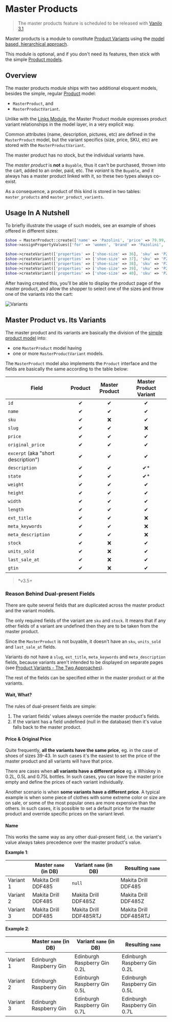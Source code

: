 # Master Products

> The master products feature is scheduled to be released with [Vanilo 3.1](roadmap.md)

Master products is a module to constitute [Product Variants](product-variants.md) using
the [model based, hierarchical approach](product-variants.md#the_two_approaches).

This module is optional, and if you don't need its features, then stick with
the simple [Product models](products.md).

## Overview

The master products module ships with two additional eloquent models,
besides the simple, regular [Product](products.md) model:

- `MasterProduct`, and
- `MasterProductVariant`.

Unlike with the [Links Module](links.md), the Master Product module expresses
product variant relationships in the model layer, in a very explicit way.

Common attributes (name, description, pictures, etc) are defined in the
`MasterProduct` model, but the variant specifics (size, price, SKU, etc)
are stored with the `MasterProductVariant`.

The master product has no stock, but the individual variants have.

The _master product_ is **not** a `Buyable`, thus it can't be purchased, thrown into the
cart, added to an order, paid, etc. The _variant_ is the `Buyable`, and it always
has a master product linked with it, so these two types always co-exist.

As a consequence, a product of this kind is stored in two tables: `master_products` and `master_product_variants`.

## Usage In A Nutshell

To briefly illustrate the usage of such models, see an example of shoes offered in different sizes:

```php
$shoe = MasterProduct::create(['name' => 'Pazolini', 'price' => 79.99, 'excerpt' => 'Slip-on shoes with Sparkles']);
$shoe->assignPropertyValues(['for' => 'women', 'brand' => 'Pazolini', 'shoe-type' => 'Loafers'])

$shoe->createVariant(['properties' => ['shoe-size' => 36], 'sku' => 'PZLBL-036', 'stock' => 0])
$shoe->createVariant(['properties' => ['shoe-size' => 37], 'sku' => 'PZLBL-037', 'stock' => 1])
$shoe->createVariant(['properties' => ['shoe-size' => 38], 'sku' => 'PZLBL-038', 'stock' => 0])
$shoe->createVariant(['properties' => ['shoe-size' => 39], 'sku' => 'PZLBL-039', 'stock' => 0])
$shoe->createVariant(['properties' => ['shoe-size' => 40], 'sku' => 'PZLBL-050', 'stock' => 2])
```

After having created this, you'll be able to display the product page of the master product,
and allow the shopper to select one of the sizes and throw one of the variants into the cart:

![Variants](img/_variant_model.png)

## Master Product vs. Its Variants

The master product and its variants are basically the division of the
[simple product model](products.md) into:

- one `MasterProduct` model having
- one or more `MasterProductVariant` models.

The `MasterProduct` model also implements the `Product` interface and
the fields are basically the same according to the table below:

| Field                               | Product | Master Product | Master Product Variant |
|-------------------------------------|:-------:|:--------------:|:----------------------:|
| `id`                                |    ✔    |       ✔        |           ✔            |
| `name`                              |    ✔    |       ✔        |           ✔            |
| `sku`                               |    ✔    |       ❌        |           ✔            |
| `slug`                              |    ✔    |       ✔        |           ❌            |
| `price`                             |    ✔    |       ✔        |           ✔            |
| `original_price`                    |    ✔    |       ✔        |           ✔            |
| `excerpt` (aka "short description") |    ✔    |       ✔        |           ✔            |
| `description`                       |    ✔    |       ✔        |           ✔*           |
| `state`                             |    ✔    |       ✔        |           ✔*           |
| `weight`                            |    ✔    |       ✔        |           ✔            |
| `height`                            |    ✔    |       ✔        |           ✔            |
| `width`                             |    ✔    |       ✔        |           ✔            |
| `length`                            |    ✔    |       ✔        |           ✔            |
| `ext_title`                         |    ✔    |       ✔        |           ❌            |
| `meta_keywords`                     |    ✔    |       ✔        |           ❌            |
| `meta_description`                  |    ✔    |       ✔        |           ❌            |
| `stock`                             |    ✔    |       ❌        |           ✔            |
| `units_sold`                        |    ✔    |       ❌        |           ✔            |
| `last_sale_at`                      |    ✔    |       ❌        |           ✔            |
| `gtin`                              |    ✔    |       ❌        |           ✔            |

> *v3.5+

### Reason Behind Dual-present Fields

There are quite several fields that are duplicated across the master product
and the variant models.

The only required fields of the variant are `sku` and `stock`.
It means that if any other fields of a variant are undefined then they are to
be taken from the master product.

Since the `MasterProduct` is not buyable, it doesn't have an `sku`,
`units_sold` and `last_sale_at` fields.

Variants do not have a `slug`, `ext_title`, `meta_keywords` and `meta_description`
fields, because variants aren't intended to be displayed on separate pages
(see [Product Variants - The Two Approaches](product-variants#the-two-approaches)).

The rest of the fields can be specified either in the master product or at
the variants.

#### Wait, What?

The rules of dual-present fields are simple:

1. The variant fields' values always override the master product's fields.
2. If the variant has a field undefined (null in the database) then it's value falls back to the master product.

#### Price & Original Price

Quite frequently, **all the variants have the same price**, eg. in the case of
shoes of sizes 39-43. In such cases it's the easiest to set the price of the
master product and all variants will have that price.

There are cases when **all variants have a different price** eg. a Whiskey in 0.2L,
0.5L and 0.75L bottles. In such cases, you can leave the master price empty and
define the prices of each variant individually.

Another scenario is when **some variants have a different price**.
A typical example is when some piece of clothes with some extreme color
or size are on sale, or some of the most popular ones are more expensive
than the others. In such cases, it is possible to set a default price for
the master product and override specific prices on the variant level.

#### Name

This works the same way as any other dual-present field, i.e. the variant's value
always takes precedence over the master product's value.

**Example 1**:

|           | Master `name` (in DB) | Variant `name` (in DB)  | Resulting `name`       |
|-----------|-----------------------|-------------------------|------------------------|
| Variant 1 | Makita Drill DDF485   | `null`                  | Makita Drill DDF485    |
| Variant 2 | Makita Drill DDF485   | Makita Drill DDF485Z    | Makita Drill DDF485Z   |
| Variant 3 | Makita Drill DDF485   | Makita Drill DDF485RTJ  | Makita Drill DDF485RTJ |


**Example 2**:

|           | Master `name` (in DB)   | Variant `name` (in DB)       | Resulting `name`             |
|-----------|-------------------------|------------------------------|------------------------------|
| Variant 1 | Edinburgh Raspberry Gin | Edinburgh Raspberry Gin 0.2L | Edinburgh Raspberry Gin 0.2L |
| Variant 2 | Edinburgh Raspberry Gin | Edinburgh Raspberry Gin 0.5L | Edinburgh Raspberry Gin 0.5L |
| Variant 3 | Edinburgh Raspberry Gin | Edinburgh Raspberry Gin 0.7L | Edinburgh Raspberry Gin 0.7L |

